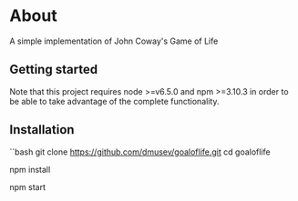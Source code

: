 # About
A simple implementation of John Coway's Game of Life

## Getting started
Note that this project requires node >=v6.5.0 and npm >=3.10.3 in order to be able to take advantage of the complete functionality.

## Installation

``bash
git clone https://github.com/dmusev/goaloflife.git
cd goaloflife

npm install

npm start
